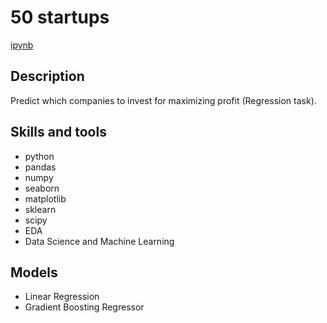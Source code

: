# 50 startups 
[ipynb](https://github.com/Neiss27/Pet-project-public/blob/main/data-science/Regression/Startup-profit-prediction-Regression.ipynb "ipynb") 

## Description	
Predict which companies to invest for maximizing profit (Regression task).
## Skills and tools
- python 
- pandas 
- numpy
- seaborn
- matplotlib
- sklearn
- scipy
- EDA
- Data Science and Machine Learning
## Models
- Linear Regression
- Gradient Boosting Regressor

